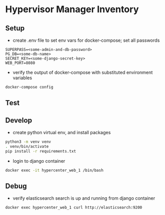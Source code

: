 # Hypervisor Manager Inventory

## Setup
* create .env file to set env vars for docker-compose; set all passwords
```editorconfig
SUPERPASS=<some-admin-and-db-password>
PG_DB=<some-db-name>
SECRET_KEY=<some-django-secret-key>
WEB_PORT=8080
```

* verify the output of docker-compose with substituted environment variables
```bash
docker-compose config
```

## Test


## Develop
* create python virtual env, and install packages
```bash
python3 -m venv venv
. venv/bin/activate
pip install -r requirements.txt
```

* login to django container
```bash
docker exec -it hypercenter_web_1 /bin/bash
 ```
 
## Debug
* verify elasticsearch search is up and running from django container
```bash
docker exec hypercenter_web_1 curl http://elasticsearch:9200
```